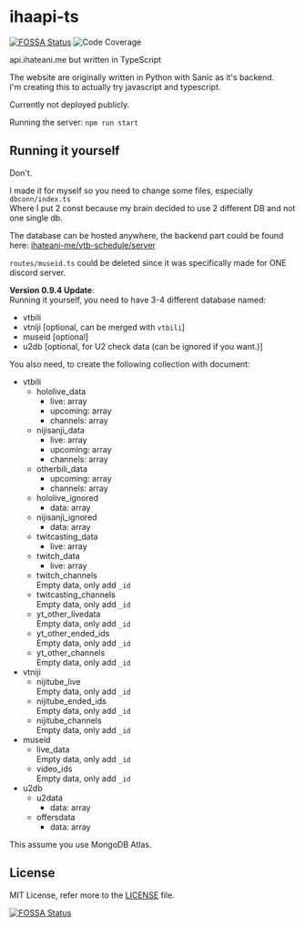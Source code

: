 # ihaapi-ts
[![FOSSA Status](https://app.fossa.com/api/projects/git%2Bgithub.com%2Fnoaione%2Fihaapi-ts.svg?type=small)](https://app.fossa.com/projects/git%2Bgithub.com%2Fnoaione%2Fihaapi-ts?ref=badge_small) ![Code Coverage](https://img.shields.io/codecov/c/github/ihateani-me/ihaapi-ts?style=flat-square)

api.ihateani.me but written in TypeScript

The website are originally written in Python with Sanic as it's backend.<br>
I'm creating this to actually try javascript and typescript.

Currently not deployed publicly.

Running the server: `npm run start`

## Running it yourself
Don't.

I made it for myself so you need to change some files, especially `dbconn/index.ts`<br>
Where I put 2 const because my brain decided to use 2 different DB and not one single db.

The database can be hosted anywhere, the backend part could be found here: [ihateani-me/vtb-schedule/server](https://github.com/ihateani-me/vtb-schedule/tree/master/server)

`routes/museid.ts` could be deleted since it was specifically made for ONE discord server.

**Version 0.9.4 Update**:<br>
Running it yourself, you need to have 3-4 different database named:<br>
- vtbili
- vtniji [optional, can be merged with `vtbili`]
- museid [optional]
- u2db [optional, for U2 check data (can be ignored if you want.)]

You also need, to create the following collection with document:<br>
- vtbili
    - hololive_data
        - live: array
        - upcoming: array
        - channels: array
    - nijisanji_data
        - live: array
        - upcoming: array
        - channels: array
    - otherbili_data
        - upcoming: array
        - channels: array
    - hololive_ignored
        - data: array
    - nijisanji_ignored
        - data: array
    - twitcasting_data
        - live: array
    - twitch_data
        - live: array
    - twitch_channels<br>
        Empty data, only add `_id`
    - twitcasting_channels<br>
        Empty data, only add `_id`
    - yt_other_livedata<br>
        Empty data, only add `_id`
    - yt_other_ended_ids<br>
        Empty data, only add `_id`
    - yt_other_channels<br>
        Empty data, only add `_id`
- vtniji
    - nijitube_live<br>
        Empty data, only add `_id`
    - nijitube_ended_ids<br>
        Empty data, only add `_id`
    - nijitube_channels<br>
        Empty data, only add `_id`
- museid
    - live_data<br>
        Empty data, only add `_id`
    - video_ids<br>
        Empty data, only add `_id`
- u2db
    - u2data
        - data: array
    - offersdata
        - data: array

This assume you use MongoDB Atlas.

## License
MIT License, refer more to the [LICENSE](https://github.com/ihateani-me/ihaapi-ts/blob/master/LICENSE) file.

[![FOSSA Status](https://app.fossa.com/api/projects/git%2Bgithub.com%2Fnoaione%2Fihaapi-ts.svg?type=large)](https://app.fossa.com/projects/git%2Bgithub.com%2Fnoaione%2Fihaapi-ts?ref=badge_large)
